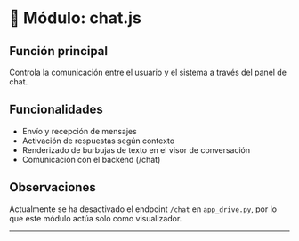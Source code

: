 # 🧠 Módulo: chat.js

## Función principal
Controla la comunicación entre el usuario y el sistema a través del panel de chat.

## Funcionalidades
- Envío y recepción de mensajes
- Activación de respuestas según contexto
- Renderizado de burbujas de texto en el visor de conversación
- Comunicación con el backend (/chat)

## Observaciones
Actualmente se ha desactivado el endpoint `/chat` en `app_drive.py`, por lo que este módulo actúa solo como visualizador.

---